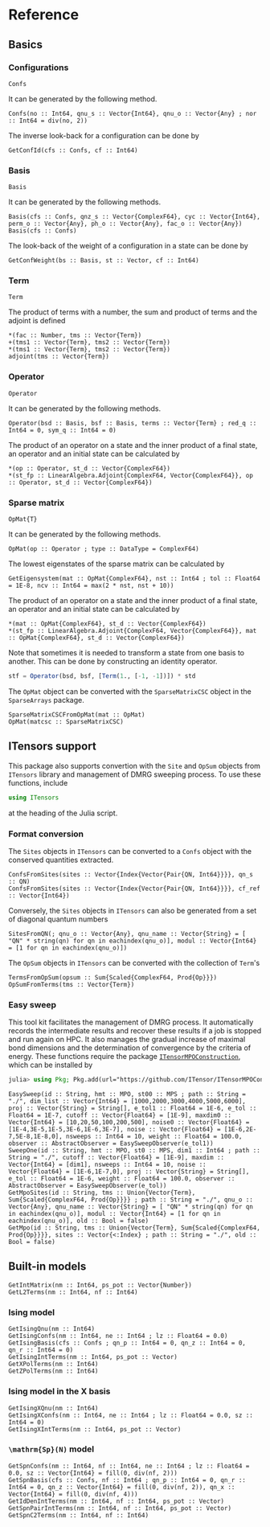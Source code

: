 # Reference

## Basics 

### Configurations
```@docs
Confs
```
It can be generated by the following method.
```@docs
Confs(no :: Int64, qnu_s :: Vector{Int64}, qnu_o :: Vector{Any} ; nor :: Int64 = div(no, 2))
```
The inverse look-back for a configuration can be done by 
```@docs
GetConfId(cfs :: Confs, cf :: Int64)
```

### Basis
```@docs
Basis
```
It can be generated by the following methods.
```@docs
Basis(cfs :: Confs, qnz_s :: Vector{ComplexF64}, cyc :: Vector{Int64}, perm_o :: Vector{Any}, ph_o :: Vector{Any}, fac_o :: Vector{Any})
Basis(cfs :: Confs)
```
The look-back of the weight of a configuration in a state can be done by 
```@docs
GetConfWeight(bs :: Basis, st :: Vector, cf :: Int64)
```

### Term

```@docs
Term
```
The product of terms with a number, the sum and product of terms and the adjoint is defined
```@docs
*(fac :: Number, tms :: Vector{Term})
+(tms1 :: Vector{Term}, tms2 :: Vector{Term})
*(tms1 :: Vector{Term}, tms2 :: Vector{Term})
adjoint(tms :: Vector{Term})
```

### Operator

```@docs
Operator
```
It can be generated by the following methods.
```@docs
Operator(bsd :: Basis, bsf :: Basis, terms :: Vector{Term} ; red_q :: Int64 = 0, sym_q :: Int64 = 0)
```
The product of an operator on a state and the inner product of a final state, an operator and an initial state can be calculated by
```@docs
*(op :: Operator, st_d :: Vector{ComplexF64})
*(st_fp :: LinearAlgebra.Adjoint{ComplexF64, Vector{ComplexF64}}, op :: Operator, st_d :: Vector{ComplexF64})
```

### Sparse matrix

```@docs
OpMat{T}
```
It can be generated by the following methods.
```@docs
OpMat(op :: Operator ; type :: DataType = ComplexF64)
```
The lowest eigenstates of the sparse matrix can be calculated by 
```@docs
GetEigensystem(mat :: OpMat{ComplexF64}, nst :: Int64 ; tol :: Float64 = 1E-8, ncv :: Int64 = max(2 * nst, nst + 10))
```
The product of an operator on a state and the inner product of a final state, an operator and an initial state can be calculated by
```@docs
*(mat :: OpMat{ComplexF64}, st_d :: Vector{ComplexF64})
*(st_fp :: LinearAlgebra.Adjoint{ComplexF64, Vector{ComplexF64}}, mat :: OpMat{ComplexF64}, st_d :: Vector{ComplexF64})
```
Note that sometimes it is needed to transform a state from one basis to another. This can be done by constructing an identity operator. 
```julia
stf = Operator(bsd, bsf, [Term(1., [-1, -1])]) * std
```

The `OpMat` object can be converted with the `SparseMatrixCSC` object in the `SparseArrays` package.
```@docs
SparseMatrixCSCFromOpMat(mat :: OpMat)
OpMat(matcsc :: SparseMatrixCSC)
```

## ITensors support

This package also supports convertion with the `Site` and `OpSum` objects from `ITensors` library and management of DMRG sweeping process. To use these functions, include
```julia
using ITensors
```
at the heading of the Julia script.

### Format conversion

The `Sites` objects in `ITensors` can be converted to a `Confs` object with the conserved quantities extracted. 
```@docs
ConfsFromSites(sites :: Vector{Index{Vector{Pair{QN, Int64}}}}, qn_s :: QN)
ConfsFromSites(sites :: Vector{Index{Vector{Pair{QN, Int64}}}}, cf_ref :: Vector{Int64})
```
Conversely, the  `Sites` objects in `ITensors` can also be generated from a set of diagonal quantum numbers 
```@docs
SitesFromQN(; qnu_o :: Vector{Any}, qnu_name :: Vector{String} = [ "QN" * string(qn) for qn in eachindex(qnu_o)], modul :: Vector{Int64} = [1 for qn in eachindex(qnu_o)])
```
The `OpSum` objects in `ITensors` can be converted with the collection of `Term`'s
```@docs
TermsFromOpSum(opsum :: Sum{Scaled{ComplexF64, Prod{Op}}})
OpSumFromTerms(tms :: Vector{Term})
```

### Easy sweep

This tool kit facilitates the management of DMRG process. It automatically records the intermediate results and recover these results if a job is stopped and run again on HPC. It also manages the gradual increase of maximal bond dimensions and the determination of convergence by the criteria of energy. These functions require the package [`ITensorMPOConstruction`](https://github.com/ITensor/ITensorMPOConstruction.jl), which can be installed by 
```julia
julia> using Pkg; Pkg.add(url="https://github.com/ITensor/ITensorMPOConstruction.jl.git")
```

```@docs
EasySweep(id :: String, hmt :: MPO, st00 :: MPS ; path :: String = "./", dim_list :: Vector{Int64} = [1000,2000,3000,4000,5000,6000], proj :: Vector{String} = String[], e_tol1 :: Float64 = 1E-6, e_tol :: Float64 = 1E-7, cutoff :: Vector{Float64} = [1E-9], maxdim0 :: Vector{Int64} = [10,20,50,100,200,500], noise0 :: Vector{Float64} = [1E-4,3E-5,1E-5,3E-6,1E-6,3E-7], noise :: Vector{Float64} = [1E-6,2E-7,5E-8,1E-8,0], nsweeps :: Int64 = 10, weight :: Float64 = 100.0, observer :: AbstractObserver = EasySweepObserver(e_tol1))
SweepOne(id :: String, hmt :: MPO, st0 :: MPS, dim1 :: Int64 ; path :: String = "./", cutoff :: Vector{Float64} = [1E-9], maxdim :: Vector{Int64} = [dim1], nsweeps :: Int64 = 10, noise :: Vector{Float64} = [1E-6,1E-7,0], proj :: Vector{String} = String[], e_tol :: Float64 = 1E-6, weight :: Float64 = 100.0, observer :: AbstractObserver = EasySweepObserver(e_tol))
GetMpoSites(id :: String, tms :: Union{Vector{Term}, Sum{Scaled{ComplexF64, Prod{Op}}}} ; path :: String = "./", qnu_o :: Vector{Any}, qnu_name :: Vector{String} = [ "QN" * string(qn) for qn in eachindex(qnu_o)], modul :: Vector{Int64} = [1 for qn in eachindex(qnu_o)], old :: Bool = false)
GetMpo(id :: String, tms :: Union{Vector{Term}, Sum{Scaled{ComplexF64, Prod{Op}}}}, sites :: Vector{<:Index} ; path :: String = "./", old :: Bool = false)
```

## Built-in models

```@docs
GetIntMatrix(nm :: Int64, ps_pot :: Vector{Number})
GetL2Terms(nm :: Int64, nf :: Int64)
```

### Ising model

```@docs
GetIsingQnu(nm :: Int64)
GetIsingConfs(nm :: Int64, ne :: Int64 ; lz :: Float64 = 0.0)
GetIsingBasis(cfs :: Confs ; qn_p :: Int64 = 0, qn_z :: Int64 = 0, qn_r :: Int64 = 0)
GetIsingIntTerms(nm :: Int64, ps_pot :: Vector)
GetXPolTerms(nm :: Int64)
GetZPolTerms(nm :: Int64)
```

### Ising model in the X basis

```@docs
GetIsingXQnu(nm :: Int64)
GetIsingXConfs(nm :: Int64, ne :: Int64 ; lz :: Float64 = 0.0, sz :: Int64 = 0)
GetIsingXIntTerms(nm :: Int64, ps_pot :: Vector)
```

### ``\mathrm{Sp}(N)`` model

```@docs
GetSpnConfs(nm :: Int64, nf :: Int64, ne :: Int64 ; lz :: Float64 = 0.0, sz :: Vector{Int64} = fill(0, div(nf, 2)))
GetSpnBasis(cfs :: Confs, nf :: Int64 ; qn_p :: Int64 = 0, qn_r :: Int64 = 0, qn_z :: Vector{Int64} = fill(0, div(nf, 2)), qn_x :: Vector{Int64} = fill(0, div(nf, 4)))
GetIdDenIntTerms(nm :: Int64, nf :: Int64, ps_pot :: Vector)
GetSpnPairIntTerms(nm :: Int64, nf :: Int64, ps_pot :: Vector)
GetSpnC2Terms(nm :: Int64, nf :: Int64) 
```